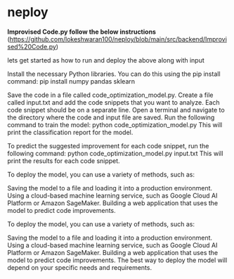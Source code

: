 # neploy

 **Improvised Code.py follow the below instructions** (https://github.com/lokeshwaran100/neploy/blob/main/src/backend/Improvised%20Code.py)
 
 lets get started as how to run and deploy the above along with input 

Install the necessary Python libraries. You can do this using the pip install command:
pip install numpy pandas sklearn

Save the code in a file called code_optimization_model.py.
Create a file called input.txt and add the code snippets that you want to analyze. Each code snippet should be on a separate line.
Open a terminal and navigate to the directory where the code and input file are saved.
Run the following command to train the model:
python code_optimization_model.py
This will print the classification report for the model.

To predict the suggested improvement for each code snippet, run the following command:
python code_optimization_model.py input.txt
This will print the results for each code snippet.

To deploy the model, you can use a variety of methods, such as:

Saving the model to a file and loading it into a production environment.
Using a cloud-based machine learning service, such as Google Cloud AI Platform or Amazon SageMaker.
Building a web application that uses the model to predict code improvements.

To deploy the model, you can use a variety of methods, such as:

Saving the model to a file and loading it into a production environment.
Using a cloud-based machine learning service, such as Google Cloud AI Platform or Amazon SageMaker.
Building a web application that uses the model to predict code improvements.
The best way to deploy the model will depend on your specific needs and requirements.
